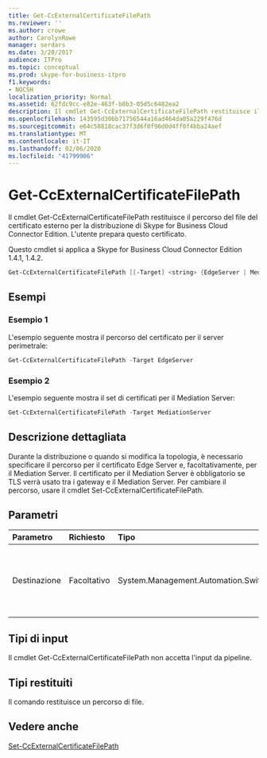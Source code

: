 ```yaml
---
title: Get-CcExternalCertificateFilePath
ms.reviewer: ''
ms.author: crowe
author: CarolynRowe
manager: serdars
ms.date: 3/20/2017
audience: ITPro
ms.topic: conceptual
ms.prod: skype-for-business-itpro
f1.keywords:
- NOCSH
localization_priority: Normal
ms.assetid: 62fdc9cc-e82e-463f-b8b3-05d5c6482ea2
description: Il cmdlet Get-CcExternalCertificateFilePath restituisce il percorso del file del certificato esterno per la distribuzione di Skype for Business Cloud Connector Edition. L'utente prepara questo certificato.
ms.openlocfilehash: 143595d30bb71756544a16ad464da05a229f476d
ms.sourcegitcommit: e64c50818cac37f3d6f0f96d0d4ff0f4bba24aef
ms.translationtype: MT
ms.contentlocale: it-IT
ms.lasthandoff: 02/06/2020
ms.locfileid: "41799906"
---
```

# <a name="get-ccexternalcertificatefilepath"></a>Get-CcExternalCertificateFilePath
 
Il cmdlet Get-CcExternalCertificateFilePath restituisce il percorso del file del certificato esterno per la distribuzione di Skype for Business Cloud Connector Edition. L'utente prepara questo certificato.
  
Questo cmdlet si applica a Skype for Business Cloud Connector Edition 1.4.1, 1.4.2.
  
```powershell
Get-CcExternalCertificateFilePath [[-Target] <string> {EdgeServer | MediationServer}]
```

## <a name="examples"></a>Esempi
<a name="Examples"> </a>

### <a name="example-1"></a>Esempio 1

L'esempio seguente mostra il percorso del certificato per il server perimetrale:
  
```powershell
Get-CcExternalCertificateFilePath -Target EdgeServer
```

### <a name="example-2"></a>Esempio 2

L'esempio seguente mostra il set di certificati per il Mediation Server:
  
```powershell
Get-CcExternalCertificateFilePath -Target MediationServer
```

## <a name="detailed-description"></a>Descrizione dettagliata
<a name="DetailedDescription"> </a>

Durante la distribuzione o quando si modifica la topologia, è necessario specificare il percorso per il certificato Edge Server e, facoltativamente, per il Mediation Server. Il certificato per il Mediation Server è obbligatorio se TLS verrà usato tra i gateway e il Mediation Server. Per cambiare il percorso, usare il cmdlet Set-CcExternalCertificateFilePath.
  
## <a name="parameters"></a>Parametri
<a name="DetailedDescription"> </a>

|**Parametro**|**Richiesto**|**Tipo**|**Descrizione**|
|:-----|:-----|:-----|:-----|
|Destinazione  <br/> |Facoltativo  <br/> | System.Management.Automation.SwitchParameter <br/> |Tipo di percorso di file richiesto. I tipi includono:  <br/> EdgeServer (impostazione predefinita)  <br/> MediationServer  <br/> |
   
## <a name="input-types"></a>Tipi di input
<a name="InputTypes"> </a>

Il cmdlet Get-CcExternalCertificateFilePath non accetta l'input da pipeline.
  
## <a name="return-types"></a>Tipi restituiti
<a name="ReturnTypes"> </a>

Il comando restituisce un percorso di file.
  
## <a name="see-also"></a>Vedere anche
<a name="ReturnTypes"> </a>

[Set-CcExternalCertificateFilePath](set-ccexternalcertificatefilepath.md)
  

